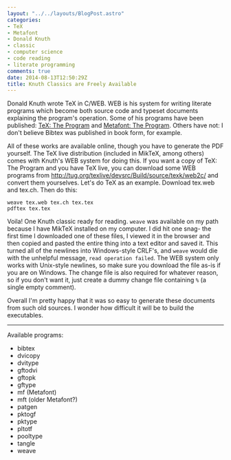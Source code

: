 ```yaml
---
layout: "../../layouts/BlogPost.astro"
categories:
- TeX
- Metafont
- Donald Knuth
- classic
- computer science
- code reading
- literate programming
comments: true
date: 2014-08-13T12:50:29Z
title: Knuth Classics are Freely Available
---
```


Donald Knuth wrote TeX in C/WEB. WEB is his system for writing literate programs which become both source code and typeset documents explaining the program's operation. Some of his programs have been published: [TeX: The Program](http://www.goodreads.com/book/show/499934.Computers_Typesetting_Volume_B) and [Metafont: The Program](http://www.goodreads.com/book/show/1746886.Computers_Typesetting_Volume_D). Others have not: I don't believe Bibtex was published in book form, for example.

All of these works are available online, though you have to generate the PDF yourself. The TeX live distribution (included in MikTeX, among others) comes with Knuth's WEB system for doing this. If you want a copy of TeX: The Program and you have TeX live, you can download some WEB programs from http://tug.org/texlive/devsrc/Build/source/texk/web2c/ and convert them yourselves. Let's do TeX as an example. Download tex.web and tex.ch. Then do this:

    weave tex.web tex.ch tex.tex
    pdftex tex.tex

Voila! One Knuth classic ready for reading. `weave` was available on my path because I have MikTeX installed on my computer. I did hit one snag- the first time I downloaded one of these files, I viewed it in the browser and then copied and pasted the entire thing into a text editor and saved it. This turned all of the newlines into Windows-style CRLF's, and `weave` would die with the unhelpful message, `read operation failed`. The WEB system only works with Unix-style newlines, so make sure you download the file as-is if you are on Windows. The change file is also required for whatever reason, so if you don't want it, just create a dummy change file containing `%` (a single empty comment).

Overall I'm pretty happy that it was so easy to generate these documents from such old sources. I wonder how difficult it will be to build the executables.

------------

Available programs:

* bibtex
* dvicopy
* dvitype
* gftodvi
* gftopk
* gftype
* mf (Metafont)
* mft (older Metafont?)
* patgen
* pktogf
* pktype
* pltotf
* pooltype
* tangle
* weave
